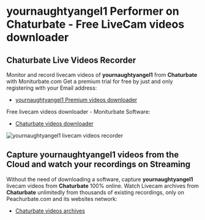 # yournaughtyangel1 Performer on Chaturbate - Free LiveCam videos downloader

## Chaturbate Live Videos Recorder

Monitor and record livecam videos of **yournaughtyangel1** from **Chaturbate** with Moniturbate.com
Get a premium trial for free by just and only registering with your Email address:
* [yournaughtyangel1 Premium videos downloader](https://moniturbate.com/request-demo-licence-key.html)

Free livecam videos downloader - Moniturbate Software:
* [Chaturbate videos downloader](https://moniturbate.com/moniturbate-download-software.html)

![yournaughtyangel1 livecam videos recorder](https://peachurnet.com/templates/moniturbate-software.png)


## Capture yournaughtyangel1 videos from the Cloud and watch your recordings on Streaming

Without the need of downloading a software, capture **yournaughtyangel1** livecam videos from **Chaturbate** 100% online.
Watch Livecam archives from **Chaturbate** unlimitedly from thousands of existing recordings, only on Peachurbate.com and its websites network:
* [Chaturbate videos archives](https://peachurnet.com/)